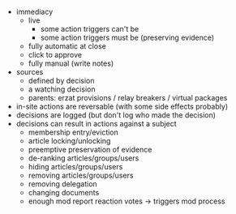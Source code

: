 - immediacy
	 - live
		- some action triggers can't be
		- some action triggers must be (preserving evidence)
	- fully automatic at close
	- click to approve
	- fully manual (write notes)
- sources
	- defined by decision
	- a watching decision
	- parents: erzat provisions / relay breakers / virtual packages
- in-site actions are reversable (with some side effects probably)
- decisions are logged (but don't log who made the decision)
- decisions can result in actions against a subject
	- membership entry/eviction
	- article locking/unlocking
	- preemptive preservation of evidence
	- de-ranking articles/groups/users
	- hiding articles/groups/users
	- removing articles/groups/users
	- removing delegation
	- changing documents
	- enough mod report reaction votes -> triggers mod process
